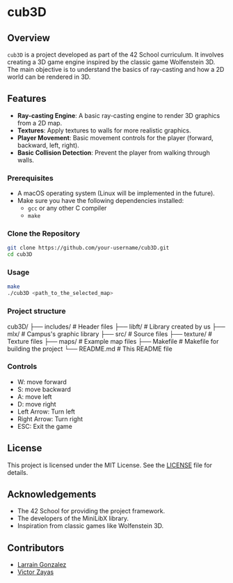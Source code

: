 # cub3D

## Overview

`cub3D` is a project developed as part of the 42 School curriculum. It involves creating a 3D game engine inspired by the classic game Wolfenstein 3D. The main objective is to understand the basics of ray-casting and how a 2D world can be rendered in 3D.

## Features

- **Ray-casting Engine**: A basic ray-casting engine to render 3D graphics from a 2D map.
- **Textures**: Apply textures to walls for more realistic graphics.
- **Player Movement**: Basic movement controls for the player (forward, backward, left, right).
- **Basic Collision Detection**: Prevent the player from walking through walls.

### Prerequisites

- A macOS operating system (Linux will be implemented in the future).
- Make sure you have the following dependencies installed:
  - `gcc` or any other C compiler
  - `make`

### Clone the Repository

```bash
git clone https://github.com/your-username/cub3D.git
cd cub3D
```
### Usage

```bash
make
./cub3D <path_to_the_selected_map>
```
### Project structure

cub3D/
├── includes/ # Header files
├── libft/ # Library created by us
├── mlx/ # Campus's graphic library
├── src/ # Source files
├── texture/ # Texture files
├── maps/ # Example map files
├── Makefile # Makefile for building the project
└── README.md # This README file

### Controls

- W: move forward
- S: move backward
- A: move left
- D: move right
- Left Arrow: Turn left
- Right Arrow: Turn right
- ESC: Exit the game

## License

This project is licensed under the MIT License. See the [LICENSE](LICENSE) file for details.

## Acknowledgements

- The 42 School for providing the project framework.
- The developers of the MiniLibX library.
- Inspiration from classic games like Wolfenstein 3D.

## Contributors
- [Larrain Gonzalez](https://github.com/lagonzal)
- [Victor Zayas](https://github.com/victor-zayas)
